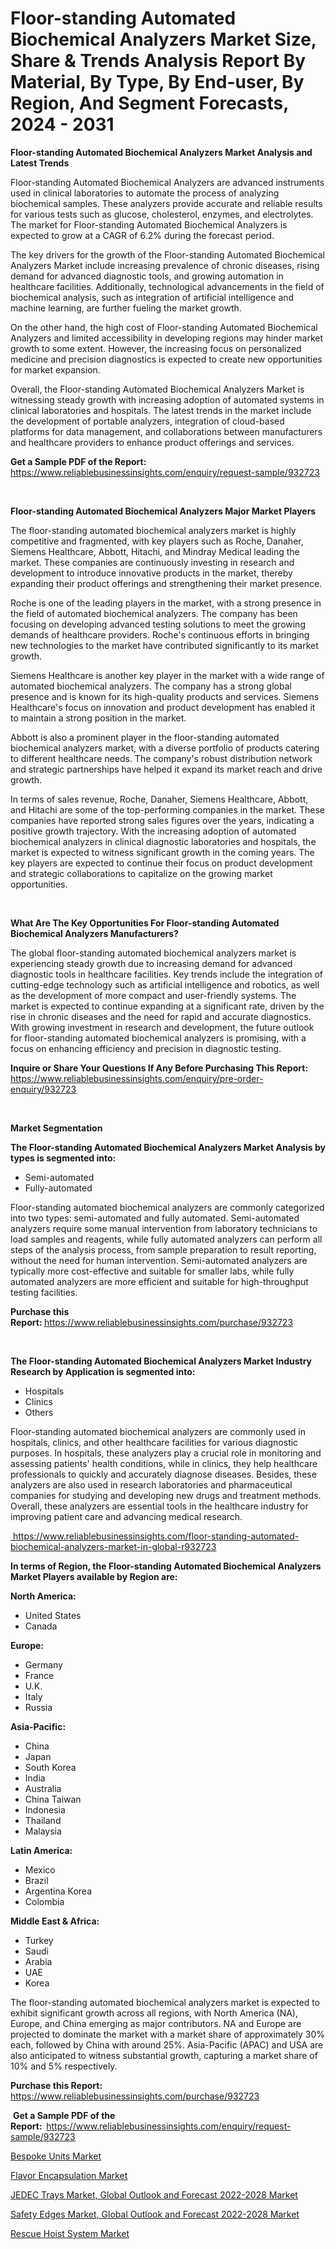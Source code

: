 <p><h1>Floor-standing Automated Biochemical Analyzers Market Size, Share & Trends Analysis Report By Material, By Type, By End-user, By Region, And Segment Forecasts, 2024 - 2031</h1></p><p><strong>Floor-standing Automated Biochemical Analyzers Market Analysis and Latest Trends</strong></p>
<p><p>Floor-standing Automated Biochemical Analyzers are advanced instruments used in clinical laboratories to automate the process of analyzing biochemical samples. These analyzers provide accurate and reliable results for various tests such as glucose, cholesterol, enzymes, and electrolytes. The market for Floor-standing Automated Biochemical Analyzers is expected to grow at a CAGR of 6.2% during the forecast period.</p><p>The key drivers for the growth of the Floor-standing Automated Biochemical Analyzers Market include increasing prevalence of chronic diseases, rising demand for advanced diagnostic tools, and growing automation in healthcare facilities. Additionally, technological advancements in the field of biochemical analysis, such as integration of artificial intelligence and machine learning, are further fueling the market growth.</p><p>On the other hand, the high cost of Floor-standing Automated Biochemical Analyzers and limited accessibility in developing regions may hinder market growth to some extent. However, the increasing focus on personalized medicine and precision diagnostics is expected to create new opportunities for market expansion.</p><p>Overall, the Floor-standing Automated Biochemical Analyzers Market is witnessing steady growth with increasing adoption of automated systems in clinical laboratories and hospitals. The latest trends in the market include the development of portable analyzers, integration of cloud-based platforms for data management, and collaborations between manufacturers and healthcare providers to enhance product offerings and services.</p></p>
<p><strong>Get a Sample PDF of the Report:&nbsp;</strong> <a href="https://www.reliablebusinessinsights.com/enquiry/request-sample/932723">https://www.reliablebusinessinsights.com/enquiry/request-sample/932723</a></p>
<p>&nbsp;</p>
<p><strong>Floor-standing Automated Biochemical Analyzers Major Market Players</strong></p>
<p><p>The floor-standing automated biochemical analyzers market is highly competitive and fragmented, with key players such as Roche, Danaher, Siemens Healthcare, Abbott, Hitachi, and Mindray Medical leading the market. These companies are continuously investing in research and development to introduce innovative products in the market, thereby expanding their product offerings and strengthening their market presence.</p><p>Roche is one of the leading players in the market, with a strong presence in the field of automated biochemical analyzers. The company has been focusing on developing advanced testing solutions to meet the growing demands of healthcare providers. Roche's continuous efforts in bringing new technologies to the market have contributed significantly to its market growth.</p><p>Siemens Healthcare is another key player in the market with a wide range of automated biochemical analyzers. The company has a strong global presence and is known for its high-quality products and services. Siemens Healthcare's focus on innovation and product development has enabled it to maintain a strong position in the market.</p><p>Abbott is also a prominent player in the floor-standing automated biochemical analyzers market, with a diverse portfolio of products catering to different healthcare needs. The company's robust distribution network and strategic partnerships have helped it expand its market reach and drive growth.</p><p>In terms of sales revenue, Roche, Danaher, Siemens Healthcare, Abbott, and Hitachi are some of the top-performing companies in the market. These companies have reported strong sales figures over the years, indicating a positive growth trajectory. With the increasing adoption of automated biochemical analyzers in clinical diagnostic laboratories and hospitals, the market is expected to witness significant growth in the coming years. The key players are expected to continue their focus on product development and strategic collaborations to capitalize on the growing market opportunities.</p></p>
<p>&nbsp;</p>
<p><strong>What Are The Key Opportunities For Floor-standing Automated Biochemical Analyzers Manufacturers?</strong></p>
<p><p>The global floor-standing automated biochemical analyzers market is experiencing steady growth due to increasing demand for advanced diagnostic tools in healthcare facilities. Key trends include the integration of cutting-edge technology such as artificial intelligence and robotics, as well as the development of more compact and user-friendly systems. The market is expected to continue expanding at a significant rate, driven by the rise in chronic diseases and the need for rapid and accurate diagnostics. With growing investment in research and development, the future outlook for floor-standing automated biochemical analyzers is promising, with a focus on enhancing efficiency and precision in diagnostic testing.</p></p>
<p><strong>Inquire or Share Your Questions If Any Before Purchasing This Report:</strong> <a href="https://www.reliablebusinessinsights.com/enquiry/pre-order-enquiry/932723">https://www.reliablebusinessinsights.com/enquiry/pre-order-enquiry/932723</a></p>
<p>&nbsp;</p>
<p><strong>Market Segmentation</strong></p>
<p><strong>The Floor-standing Automated Biochemical Analyzers Market Analysis by types is segmented into:</strong></p>
<p><ul><li>Semi-automated</li><li>Fully-automated</li></ul></p>
<p><p>Floor-standing automated biochemical analyzers are commonly categorized into two types: semi-automated and fully automated. Semi-automated analyzers require some manual intervention from laboratory technicians to load samples and reagents, while fully automated analyzers can perform all steps of the analysis process, from sample preparation to result reporting, without the need for human intervention. Semi-automated analyzers are typically more cost-effective and suitable for smaller labs, while fully automated analyzers are more efficient and suitable for high-throughput testing facilities.</p></p>
<p><strong>Purchase this Report:&nbsp;</strong><a href="https://www.reliablebusinessinsights.com/purchase/932723">https://www.reliablebusinessinsights.com/purchase/932723</a></p>
<p>&nbsp;</p>
<p><strong>The Floor-standing Automated Biochemical Analyzers Market Industry Research by Application is segmented into:</strong></p>
<p><ul><li>Hospitals</li><li>Clinics</li><li>Others</li></ul></p>
<p><p>Floor-standing automated biochemical analyzers are commonly used in hospitals, clinics, and other healthcare facilities for various diagnostic purposes. In hospitals, these analyzers play a crucial role in monitoring and assessing patients' health conditions, while in clinics, they help healthcare professionals to quickly and accurately diagnose diseases. Besides, these analyzers are also used in research laboratories and pharmaceutical companies for studying and developing new drugs and treatment methods. Overall, these analyzers are essential tools in the healthcare industry for improving patient care and advancing medical research.</p></p>
<p><a href="https://www.reliablebusinessinsights.com/floor-standing-automated-biochemical-analyzers-market-in-global-r932723">&nbsp;https://www.reliablebusinessinsights.com/floor-standing-automated-biochemical-analyzers-market-in-global-r932723</a></p>
<p><strong>In terms of Region, the Floor-standing Automated Biochemical Analyzers Market Players available by Region are:</strong></p>
<p>
    <p> <strong> North America: </strong>
        <ul>
            <li>United States</li>
            <li>Canada</li>
        </ul>
        </p> 
    <p> <strong> Europe: </strong>
        <ul>
            <li>Germany</li>
            <li>France</li>
            <li>U.K.</li>
            <li>Italy</li>
            <li>Russia</li>
        </ul>
        </p> 
    <p> <strong> Asia-Pacific: </strong>
        <ul>
            <li>China</li>
            <li>Japan</li>
            <li>South Korea</li>
            <li>India</li>
            <li>Australia</li>
            <li>China Taiwan</li>
            <li>Indonesia</li>
            <li>Thailand</li>
            <li>Malaysia</li>
        </ul>
        </p> 
    <p> <strong> Latin America: </strong>
        <ul>
            <li>Mexico</li>
            <li>Brazil</li>
            <li>Argentina Korea</li>
            <li>Colombia</li>
        </ul>
        </p> 
    <p> <strong> Middle East & Africa: </strong>
        <ul>
            <li>Turkey</li>
            <li>Saudi</li>
            <li>Arabia</li>
            <li>UAE</li>
            <li>Korea</li>
        </ul>
    </p>
    </p>
<p><p>The floor-standing automated biochemical analyzers market is expected to exhibit significant growth across all regions, with North America (NA), Europe, and China emerging as major contributors. NA and Europe are projected to dominate the market with a market share of approximately 30% each, followed by China with around 25%. Asia-Pacific (APAC) and USA are also anticipated to witness substantial growth, capturing a market share of 10% and 5% respectively.</p></p>
<p><strong>Purchase this Report: </strong><a href="https://www.reliablebusinessinsights.com/purchase/932723">https://www.reliablebusinessinsights.com/purchase/932723</a></p>
<p>&nbsp;<strong>Get a Sample PDF of the Report:&nbsp;&nbsp;</strong><a href="https://www.reliablebusinessinsights.com/enquiry/request-sample/932723">https://www.reliablebusinessinsights.com/enquiry/request-sample/932723</a></p>
<p><strong></strong></p>
<p><p><a href="https://medium.com/@marilynfhghoster53/bespoke-units-market-research-report-includes-analysis-on-market-size-share-and-growth-rate-at-8-4-5bc4e6a05e65">Bespoke Units Market</a></p><p><a href="https://medium.com/@marilynfhghoster53/insights-into-the-flavor-encapsulation-market-size-which-is-expanding-with-a-8-5-89d1cd2095f9">Flavor Encapsulation Market</a></p><p><a href="https://issuu.com/reportprime-2/docs/jedec-trays-market-global-outlook-a_9d6fb46b4da526">JEDEC Trays Market, Global Outlook and Forecast 2022-2028 Market</a></p><p><a href="https://issuu.com/reportprime-2/docs/safety-edges-market-global-outlook-_c6d84832ae7aab">Safety Edges Market, Global Outlook and Forecast 2022-2028 Market</a></p><p><a href="https://medium.com/@marilynfhghoster53/rescue-hoist-system-market-size-share-analysis-growth-trends-forecast-2024-2031-abd225856b0a">Rescue Hoist System Market</a></p></p>